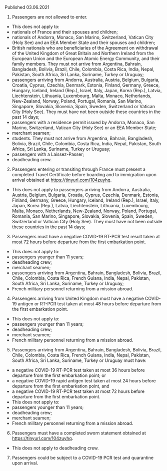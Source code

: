 Published 03.06.2021
1. Passengers are not allowed to enter.
- This does not apply to:
- nationals of France and their spouses and children;
- nationals of Andorra, Monaco, San Marino, Switzerland, Vatican City (Holy See) and an EEA Member State and their spouses and children;
- British nationals who are beneficiaries of the Agreement on withdrawal of the United Kingdom of Great Britain and Northern Ireland from the European Union and the European Atomic Energy Community, and their family members. They must not arrive from Argentina, Bahrain, Bangladesh, Bolivia, Brazil, Chile, Colombia, Costa Rica, India, Nepal, Pakistan, South Africa, Sri Lanka, Suriname, Turkey or Uruguay;
- passengers arriving from Andorra, Australia, Austria, Belgium, Bulgaria, Croatia, Cyprus, Czechia, Denmark, Estonia, Finland, Germany, Greece, Hungary, Iceland, Ireland (Rep.), Israel, Italy, Japan, Korea (Rep.), Latvia, Liechtenstein, Lithuania, Luxembourg, Malta, Monaco, Netherlands, New-Zealand, Norway, Poland, Portugal, Romania, San Marino, Singapore, Slovakia, Slovenia, Spain, Sweden, Switzerland or Vatican City (Holy See). They must have not been outside these countries in the past 14 days;
- passengers with a residence permit issued by Andorra, Monaco, San Marino, Switzerland, Vatican City (Holy See) or an EEA Member State;
- merchant seamen;
- students. They must not arrive from Argentina, Bahrain, Bangladesh, Bolivia, Brazil, Chile, Colombia, Costa Rica, India, Nepal, Pakistan, South Africa, Sri Lanka, Suriname, Turkey or Uruguay;
- passengers with a Laissez-Passer;
- deadheading crew. 
2. Passengers entering or transiting through France must present a completed Travel Certificate before boarding and to immigration upon arrival obtained at <a href="https://tinyurl.com/104zuyhq">https://tinyurl.com/104zuyhq</a>. 
- This does not apply to passengers arriving from Andorra, Australia, Austria, Belgium, Bulgaria, Croatia, Cyprus, Czechia, Denmark, Estonia, Finland, Germany, Greece, Hungary, Iceland, Ireland (Rep.), Israel, Italy, Japan, Korea (Rep.), Latvia, Liechtenstein, Lithuania, Luxembourg, Malta, Monaco, Netherlands, New-Zealand, Norway, Poland, Portugal, Romania, San Marino, Singapore, Slovakia, Slovenia, Spain, Sweden, Switzerland or Vatican City (Holy See). They must have not been outside these countries in the past 14 days;
3. Passengers must have a negative COVID-19 RT-PCR test result taken at most 72 hours before departure from the first embarkation point. 
- This does not apply to:
- passengers younger than 11 years;
- deadheading crew;
- merchant seamen;
- passengers arriving from Argentina, Bahrain, Bangladesh, Bolivia, Brazil, Chile, Colombia, Costa Rica, French Guiana, India, Nepal, Pakistan, South Africa, Sri Lanka, Suriname, Turkey or Uruguay;
- French military personnel returning from a mission abroad.
4. Passengers arriving from United Kingdom must have a negative COVID-19 antigen or RT-PCR test taken at most 48 hours before departure from the first embarkation point.
- This does not apply to:
- passengers younger than 11 years;
- deadheading crew;
- merchant seamen;
- French military personnel returning from a mission abroad.
5. Passengers arriving from Argentina, Bahrain, Bangladesh, Bolivia, Brazil, Chile, Colombia, Costa Rica, French Guiana, India, Nepal, Pakistan, South Africa, Sri Lanka, Suriname, Turkey or Uruguay must have:
- a negative COVID-19 RT-PCR test taken at most 36 hours before departure from the first embarkation point; or
- a negative COVID-19 rapid antigen test taken at most 24 hours before departure from the first embarkation point, and
- a negative COVID-19 RT-PCR test taken at most 72 hours before departure from the first embarkation point. 
- This does not apply to:
- passengers younger than 11 years;
- deadheading crew;
- merchant seamen;
- French military personnel returning from a mission abroad.
6. Passengers must have a completed sworn statement obtained at <a href="https://tinyurl.com/104zuyhq">https://tinyurl.com/104zuyhq</a>. 
- This does not apply to deadheading crew. 
7. Passengers could be subject to a COVID-19 PCR test and quarantine upon arrival. 

